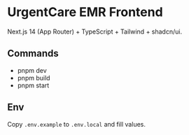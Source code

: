 # UrgentCare EMR Frontend

Next.js 14 (App Router) + TypeScript + Tailwind + shadcn/ui.

## Commands
- pnpm dev
- pnpm build
- pnpm start

## Env
Copy `.env.example` to `.env.local` and fill values.

